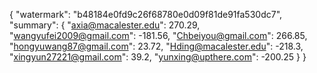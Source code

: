 {
    "watermark": "b48184e0fd9c26f68780e0d09f81de91fa530dc7", 
    "summary": {
        "axia@macalester.edu": 270.29, 
        "wangyufei2009@gmail.com": -181.56, 
        "Chbeiyou@gmail.com": 266.85, 
        "hongyuwang87@gmail.com": 23.72, 
        "Hding@macalester.edu": -218.3, 
        "xingyun27221@gmail.com": 39.2, 
        "yunxing@upthere.com": -200.25
    }
}